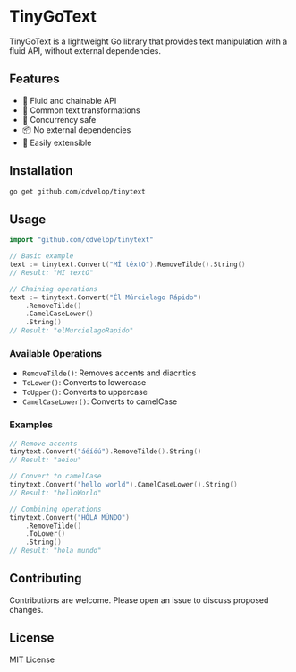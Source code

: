 # TinyGoText

TinyGoText is a lightweight Go library that provides text manipulation with a fluid API, without external dependencies.

## Features

- 🚀 Fluid and chainable API
- 🔄 Common text transformations
- 🧵 Concurrency safe
- 📦 No external dependencies
- 🎯 Easily extensible

## Installation

```bash
go get github.com/cdvelop/tinytext
```

## Usage

```go
import "github.com/cdvelop/tinytext"

// Basic example
text := tinytext.Convert("MÍ téxtO").RemoveTilde().String()
// Result: "MI textO"

// Chaining operations
text := tinytext.Convert("Él Múrcielago Rápido")
    .RemoveTilde()
    .CamelCaseLower()
    .String()
// Result: "elMurcielagoRapido"
```

### Available Operations

- `RemoveTilde()`: Removes accents and diacritics
- `ToLower()`: Converts to lowercase
- `ToUpper()`: Converts to uppercase
- `CamelCaseLower()`: Converts to camelCase

### Examples

```go
// Remove accents
tinytext.Convert("áéíóú").RemoveTilde().String()
// Result: "aeiou"

// Convert to camelCase
tinytext.Convert("hello world").CamelCaseLower().String()
// Result: "helloWorld"

// Combining operations
tinytext.Convert("HÓLA MÚNDO")
    .RemoveTilde()
    .ToLower()
    .String()
// Result: "hola mundo"
```

## Contributing

Contributions are welcome. Please open an issue to discuss proposed changes.

## License

MIT License